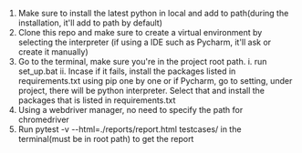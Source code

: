 1. Make sure to install the latest python in local and add to path(during the installation, 
   it'll add to path by default)
2. Clone this repo and make sure to create a virtual environment by selecting the interpreter
   (if using a IDE such as Pycharm, it'll ask or create it manually)
3. Go to the terminal, make sure you're in the project root path. 
   i. run set_up.bat
   ii. Incase if it fails, install the packages listed in requirements.txt using pip one by one or if 
       Pycharm, go to setting, under project, there will be python interpreter. Select that and install
       the packages that is listed in requirements.txt
4. Using a webdriver manager, no need to specify the path for chromedriver
5. Run pytest -v --html=./reports/report.html testcases/ in the terminal(must be in root path) to get the report
